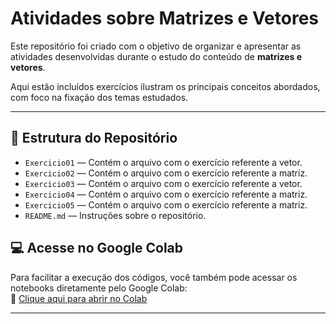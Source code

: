 # Atividades sobre Matrizes e Vetores

Este repositório foi criado com o objetivo de organizar e apresentar as atividades desenvolvidas durante o estudo do conteúdo de **matrizes e vetores**.

Aqui estão incluídos exercícios ilustram os principais conceitos abordados, com foco na fixação dos temas estudados.

---

## 📁 Estrutura do Repositório

- `Exercicio01` — Contém o arquivo com o exercício referente a vetor.
- `Exercicio02` — Contém o arquivo com o exercício referente a matriz. 
- `Exercicio03` — Contém o arquivo com o exercício referente a vetor.
- `Exercicio04` — Contém o arquivo com o exercício referente a matriz. 
- `Exercicio05` — Contém o arquivo com o exercício referente a matriz.
- `README.md` — Instruções sobre o repositório.
  
## 💻 Acesse no Google Colab

Para facilitar a execução dos códigos, você também pode acessar os notebooks diretamente pelo Google Colab:  
🔗 [Clique aqui para abrir no Colab](https://colab.research.google.com/drive/1liZ-AlMkH6hDtVYOLDDE4mgQzQYEzttS?usp=sharing)

---
